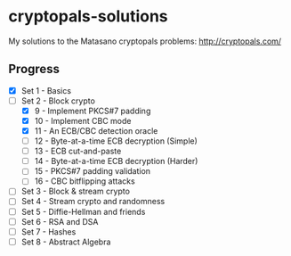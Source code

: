# cryptopals-solutions
My solutions to the Matasano cryptopals problems: http://cryptopals.com/

## Progress

- [x] Set 1 - Basics
- [ ] Set 2 - Block crypto
  - [x] 9 - Implement PKCS#7 padding
  - [x] 10 - Implement CBC mode
  - [x] 11 - An ECB/CBC detection oracle
  - [ ] 12 - Byte-at-a-time ECB decryption (Simple)
  - [ ] 13 - ECB cut-and-paste
  - [ ] 14 - Byte-at-a-time ECB decryption (Harder)
  - [ ] 15 - PKCS#7 padding validation
  - [ ] 16 - CBC bitflipping attacks
- [ ] Set 3 - Block & stream crypto
- [ ] Set 4 - Stream crypto and randomness
- [ ] Set 5 - Diffie-Hellman and friends
- [ ] Set 6 - RSA and DSA
- [ ] Set 7 - Hashes
- [ ] Set 8 - Abstract Algebra
